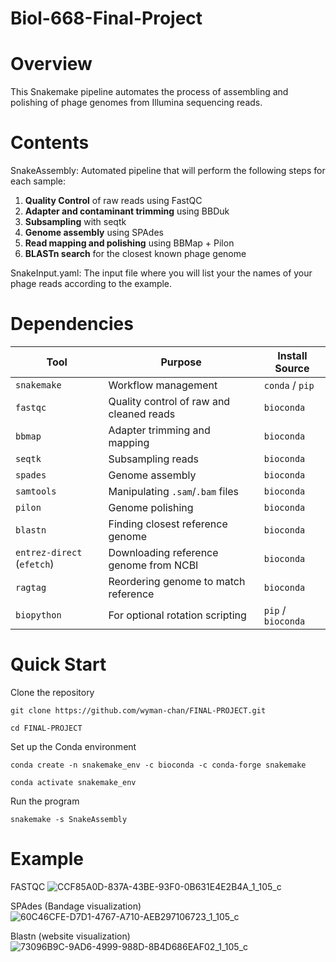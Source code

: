 # Biol-668-Final-Project

# Overview
This Snakemake pipeline automates the process of assembling and polishing of phage genomes from Illumina sequencing reads.

# Contents
SnakeAssembly: Automated pipeline that will perform the following steps for each sample:

  1. **Quality Control** of raw reads using FastQC
  2. **Adapter and contaminant trimming** using BBDuk
  3. **Subsampling** with seqtk
  4. **Genome assembly** using SPAdes
  5. **Read mapping and polishing** using BBMap + Pilon
  6. **BLASTn search** for the closest known phage genome

SnakeInput.yaml: The input file where you will list your the names of your phage reads according to the example.

# Dependencies

| Tool                       | Purpose                                  | Install Source     |
| -------------------------- | ---------------------------------------- | ------------------ |
| `snakemake`                | Workflow management                      | `conda` / `pip`    |
| `fastqc`                   | Quality control of raw and cleaned reads | `bioconda`         |
| `bbmap`                    | Adapter trimming and mapping             | `bioconda`         |
| `seqtk`                    | Subsampling reads                        | `bioconda`         |
| `spades`                   | Genome assembly                          | `bioconda`         |
| `samtools`                 | Manipulating `.sam`/`.bam` files         | `bioconda`         |
| `pilon`                    | Genome polishing                         | `bioconda`         |
| `blastn`                   | Finding closest reference genome         | `bioconda`         |
| `entrez-direct` (`efetch`) | Downloading reference genome from NCBI   | `bioconda`         |
| `ragtag`                   | Reordering genome to match reference     | `bioconda`         |
| `biopython`                | For optional rotation scripting          | `pip` / `bioconda` |

# Quick Start
Clone the repository

`git clone https://github.com/wyman-chan/FINAL-PROJECT.git`

`cd FINAL-PROJECT`


Set up the Conda environment

`conda create -n snakemake_env -c bioconda -c conda-forge snakemake`

`conda activate snakemake_env`


Run the program

`snakemake -s SnakeAssembly`


# Example
FASTQC
![CCF85A0D-837A-43BE-93F0-0B631E4E2B4A_1_105_c](https://github.com/user-attachments/assets/9eb804d1-cb36-48ea-85d9-93eb0d706c31)

SPAdes (Bandage visualization)
![60C46CFE-D7D1-4767-A710-AEB297106723_1_105_c](https://github.com/user-attachments/assets/bfe1256e-ad55-4fde-96f4-428f0ea4ba02)

Blastn (website visualization)
![73096B9C-9AD6-4999-988D-8B4D686EAF02_1_105_c](https://github.com/user-attachments/assets/ecc89bc1-a9a5-4fd5-bd17-029e1c9a1543)

